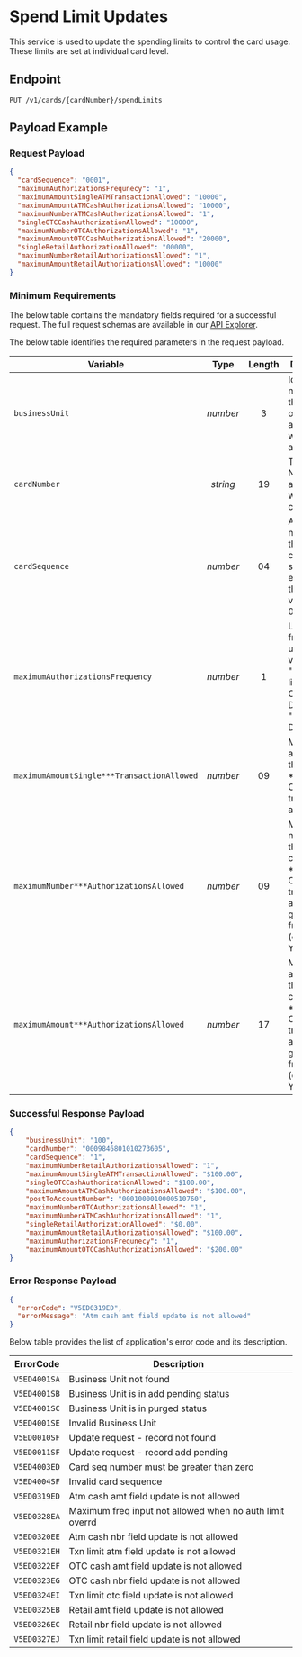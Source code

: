 # Spend Limit Updates

This service is used to update the spending limits to control the card usage.  These limits are set at individual card level.

## Endpoint

`PUT /v1/cards/{cardNumber}/spendLimits`

## Payload Example

### Request Payload

```json
{
  "cardSequence": "0001",
  "maximumAuthorizationsFrequnecy": "1",
  "maximumAmountSingleATMTransactionAllowed": "10000",
  "maximumAmountATMCashAuthorizationsAllowed": "10000",
  "maximumNumberATMCashAuthorizationsAllowed": "1",  
  "singleOTCCashAuthorizationAllowed": "10000",
  "maximumNumberOTCAuthorizationsAllowed": "1",
  "maximumAmountOTCCashAuthorizationsAllowed": "20000",  
  "singleRetailAuthorizationAllowed": "00000",
  "maximumNumberRetailAuthorizationsAllowed": "1",  
  "maximumAmountRetailAuthorizationsAllowed": "10000"  
}
```

### Minimum Requirements

The below table contains the mandatory fields required for a successful request. The full request schemas are available in our [API Explorer](../api/?type=put&path=/v1/cards/{cardNumber}/spendLimits).

The below table identifies the required parameters in the request payload.

| Variable | Type | Length | Description |
| -------- | :--: | :------------: | ------------------ |
| `businessUnit` | *number* | 3 | Identification number of the organization associated with the account. |
| `cardNumber` | *string* | 19 | Token Number associated with the clear PAN. |
| `cardSequence` | *number* | 04 | A sequence number of the card in case of card scheme 2 else pass the default value of 0001. |
| `maximumAuthorizationsFrequency` | *number* | 1 | Limit frequency to update. Valid values are a) "1"  Daily limits b) "2" Cycle to Date limits c) "3" Year to Date limits  |
| `maximumAmountSingle***TransactionAllowed` | *number* | 09 | Maximum amount of the Single ***(ATM / OTC / Retail) transaction allowed. |
| `maximumNumber***AuthorizationsAllowed` | *number* | 09 | Maximum number of the cumulatative ***(ATM / OTC / Retail) transaction allowed for a given frequency (daily / CTD/ YTD). |
| `maximumAmount***AuthorizationsAllowed` | *number* | 17 | Maximum amount of the cumulatative ***(ATM / OTC / Retail) transaction allowed for a given frequency (daily / CTD/ YTD). |

### Successful Response Payload

```json
{
    "businessUnit": "100",
    "cardNumber": "0009846801010273605",
    "cardSequence": "1",
    "maximumNumberRetailAuthorizationsAllowed": "1",
    "maximumAmountSingleATMTransactionAllowed": "$100.00",
    "singleOTCCashAuthorizationAllowed": "$100.00",
    "maximumAmountATMCashAuthorizationsAllowed": "$100.00",
    "postToAccountNumber": "0001000010000510760",
    "maximumNumberOTCAuthorizationsAllowed": "1",
    "maximumNumberATMCashAuthorizationsAllowed": "1",
    "singleRetailAuthorizationAllowed": "$0.00",
    "maximumAmountRetailAuthorizationsAllowed": "$100.00",
    "maximumAuthorizationsFrequnecy": "1",
    "maximumAmountOTCCashAuthorizationsAllowed": "$200.00"    
}
```

### Error Response Payload

```json
{
  "errorCode": "V5ED0319ED",
  "errorMessage": "Atm cash amt field update is not allowed"  
}
```

Below table provides the list of application's error code and its description.

| ErrorCode |  Description |
| --------  | ------------------ |
|`V5ED4001SA` |Business Unit not found|
|`V5ED4001SB` |Business Unit is in add pending status|
|`V5ED4001SC` |Business Unit is in purged status|
|`V5ED4001SE` |Invalid Business Unit|
|`V5ED0010SF` |Update request - record not found|
|`V5ED0011SF` |Update request - record add pending|
|`V5ED4003ED` |Card seq number must be greater than zero|
|`V5ED4004SF` |Invalid card sequence|
|`V5ED0319ED` |Atm cash amt field update is not allowed|
|`V5ED0328EA` |Maximum freq input not allowed when no auth limit overrd|
|`V5ED0320EE` |Atm cash nbr field update is not allowed |
|`V5ED0321EH` |Txn limit atm field update is not allowed |
|`V5ED0322EF` |OTC cash amt field update is not allowed|  
|`V5ED0323EG` |OTC cash nbr field update is not allowed|
|`V5ED0324EI` |Txn limit otc field update is not allowed |
|`V5ED0325EB` |Retail amt field update is not allowed |
|`V5ED0326EC` |Retail nbr field update is not allowed|
|`V5ED0327EJ` |Txn limit retail field update is not allowed|  
